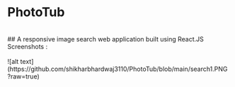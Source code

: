 # PhotoTub
<br>
## A responsive image search web application built using React.JS
<br>
Screenshots : <br><br>
![alt text](https://github.com/shikharbhardwaj3110/PhotoTub/blob/main/search1.PNG?raw=true)
